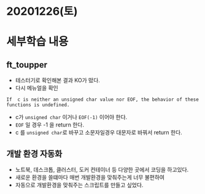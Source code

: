 # 20201226(토)

# 세부학습 내용

## ft_toupper

* 테스터기로 확인해본 결과 KO가 떴다.
* 다시 메뉴얼을 확인

```
If  c is neither an unsigned char value nor EOF, the behavior of these functions is undefined.
```

* c가 `unsigned char` 이거나 `EOF(-1)` 이어야 한다.
* `EOF` 일 경우 -1 을 return 한다.
* c 를 `unsigned char`로 바꾸고 소문자일경우 대문자로 바꿔서 return 한다.

## 개발 환경 자동화

* 노트북, 데스크톱, 클러스터, 도커 컨테이너 등 다양한 곳에서 코딩을 하고있다.
* 새로운 환경을 쓸떄마다 매번 개발환경을 맞춰주는게 너무 불편하여
* 자동으로 개발환경을 맞춰주는 스크립트를 만들고 싶었다.



